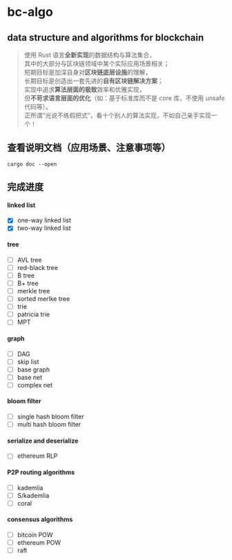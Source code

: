 # bc-algo
## data structure and algorithms for blockchain    
    
> 使用 Rust 语言**全新实现**的数据结构与算法集合，    
> 其中的大部分与区块链领域中某个实际应用场景相关；    
> 短期目标是加深自身对**区块链底层设施**的理解，    
> 长期目标是创造出一套先进的**自有区块链解决方案**；    
> 实现中追求**算法层面的极致**效率和优雅实现，    
> 但**不苛求语言层面的优化**（如：基于标准库而不是 core 库，不使用 unsafe 代码等）。    
> 正所谓“光说不练假把式”，看十个别人的算法实现，不如自己亲手实现一个！    

## 查看说明文档（应用场景、注意事项等）
```
cargo doc --open
```

## 完成进度
#### linked list
- [x] one-way linked list
- [x] two-way linked list

#### tree
- [ ] AVL tree
- [ ] red-black tree
- [ ] B tree
- [ ] B+ tree
- [ ] merkle tree
- [ ] sorted merlke tree
- [ ] trie
- [ ] patricia trie
- [ ] MPT

#### graph
- [ ] DAG
- [ ] skip list
- [ ] base graph
- [ ] base net
- [ ] complex net

#### bloom filter
- [ ] single hash bloom filter
- [ ] multi hash bloom filter

#### serialize and deserialize
- [ ] ethereum RLP

#### P2P routing algorithms
- [ ] kademlia
- [ ] S/kademlia
- [ ] coral

#### consensus algorithms
- [ ] bitcoin POW
- [ ] ethereum POW
- [ ] raft
